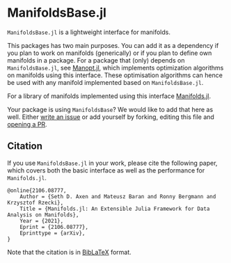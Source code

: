 # ManifoldsBase.jl

`ManifoldsBase.jl` is a lightweight interface for manifolds.

This packages has two main purposes.
You can add it as a dependency if you plan to work on manifolds (generically) or if you plan to
define own manifolds in a package.
For a package that (only) depends on `ManifoldsBase.jl`, see [Manopt.jl](https://manoptjl.org/stable/),
which implements optimization algorithms on manifolds using this interface.
These optimisation algorithms can hence be used with any manifold implemented based on `ManifoldsBase.jl`.

For a library of manifolds implemented using this interface [Manifolds.jl](https://juliamanifolds.github.io/Manifolds.jl/stable/).

Your package is using `ManifoldsBase`?
We would like to add that here as well. Either [write an issue](https://github.com/JuliaManifolds/ManifoldsBase.jl/issues/new)
or add yourself by forking, editing this file and [opening a PR](https://github.com/JuliaManifolds/ManifoldsBase.jl/compare).

## Citation

If you use `ManifoldsBase.jl` in your work, please cite the following paper,
which covers both the basic interface as well as the performance for `Manifolds.jl`.

```biblatex
@online{2106.08777,
    Author = {Seth D. Axen and Mateusz Baran and Ronny Bergmann and Krzysztof Rzecki},
    Title = {Manifolds.jl: An Extensible Julia Framework for Data Analysis on Manifolds},
    Year = {2021},
    Eprint = {2106.08777},
    Eprinttype = {arXiv},
}
```

Note that the citation is in [BibLaTeX](https://ctan.org/pkg/biblatex) format.
